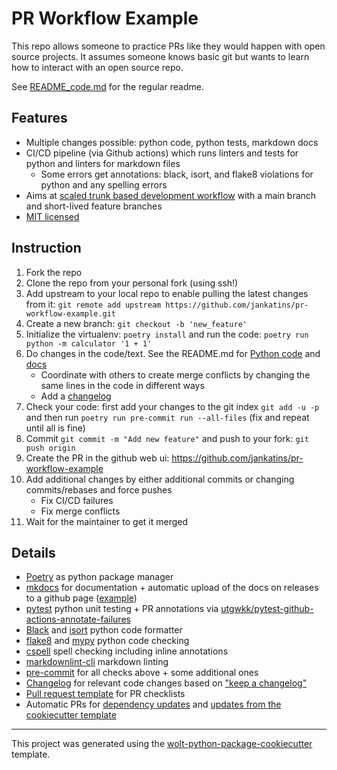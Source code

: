 # PR Workflow Example

This repo allows someone to practice PRs like they would happen with open source projects. It assumes someone knows
basic git but wants to learn how to interact with an open source repo.

See [README_code.md](README_code.md) for the regular readme.

## Features

- Multiple changes possible: python code, python tests, markdown docs
- CI/CD pipeline (via Github actions) which runs linters and tests for python and linters for markdown files
    - Some errors get annotations: black, isort, and flake8 violations for python and any spelling errors
- Aims at [scaled trunk based development workflow](https://trunkbaseddevelopment.com/) with a main branch and
  short-lived feature branches
- [MIT licensed](LICENCE)

## Instruction

1. Fork the repo
2. Clone the repo from your personal fork (using ssh!)
3. Add upstream to your local repo to enable pulling the latest changes from
   it: `git remote add upstream https://github.com/jankatins/pr-workflow-example.git`
4. Create a new branch: `git checkout -b 'new_feature'`
5. Initialize the virtualenv: `poetry install` and run the code: `poetry run python -m calculator '1 + 1'`
6. Do changes in the code/text. See the README.md for [Python code](calculator/README.md) and [docs](docs/README.md)
    - Coordinate with others to create merge conflicts by changing the same lines in the code in different ways
    - Add a [changelog](https://keepachangelog.com/en/1.0.0/)
7. Check your code: first add your changes to the git index `git add -u -p` and then
   run `poetry run pre-commit run --all-files` (fix and repeat until all is fine)
8. Commit `git commit -m "Add new feature"` and push to your fork: `git push origin`
9. Create the PR in the github web ui: <https://github.com/jankatins/pr-workflow-example>
10. Add additional changes by either additional commits or changing commits/rebases and force pushes
    - Fix CI/CD failures
    - Fix merge conflicts
11. Wait for the maintainer to get it merged

## Details

- [Poetry](https://python-poetry.org/) as python package manager
- [mkdocs](https://www.mkdocs.org/) for documentation + automatic upload of the docs on releases to a github
  page ([example](https://jankatins.github.io/pr-workflow-example/))
- [pytest](https://docs.pytest.org/) python unit testing + PR annotations via
  [utgwkk/pytest-github-actions-annotate-failures](https://github.com/utgwkk/pytest-github-actions-annotate-failures)
- [Black](https://black.readthedocs.io/en/stable/) and [isort](https://github.com/PyCQA/isort) python code formatter
- [flake8](https://flake8.pycqa.org/en/latest/) and [mypy](http://www.mypy-lang.org/) python code checking
- [cspell](https://cspell.org/) spell checking including inline annotations
- [markdownlint-cli](https://github.com/igorshubovych/markdownlint-cli) markdown linting
- [pre-commit](https://pre-commit.com/) for all checks above + some additional ones
- [Changelog](CHANGELOG.md) for relevant code changes based
  on ["keep a changelog"](https://keepachangelog.com/en/1.0.0/)
- [Pull request template](.github/pull_request_template.md) for PR checklists
- Automatic PRs for [dependency updates](.github/workflows/dependencies.yml)
  and [updates from the cookiecutter template](.github/workflows/cookiecutter.yml)

---

This project was generated using
the [wolt-python-package-cookiecutter](https://github.com/woltapp/wolt-python-package-cookiecutter) template.
